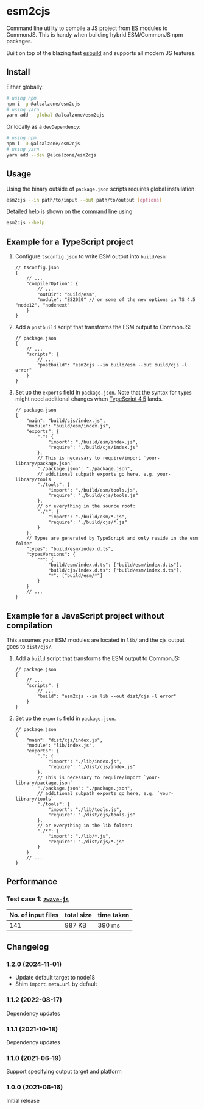 # esm2cjs

Command line utility to compile a JS project from ES modules to CommonJS. This is handy when building hybrid ESM/CommonJS npm packages.

Built on top of the blazing fast [esbuild](https://github.com/evanw/esbuild) and supports all modern JS features.

## Install

Either globally:
```bash
# using npm
npm i -g @alcalzone/esm2cjs
# using yarn
yarn add --global @alcalzone/esm2cjs
```

Or locally as a `devDependency`:
```bash
# using npm
npm i -D @alcalzone/esm2cjs
# using yarn
yarn add --dev @alcalzone/esm2cjs
```

## Usage
Using the binary outside of `package.json` scripts requires global installation.
```bash
esm2cjs --in path/to/input --out path/to/output [options]
```

Detailed help is shown on the command line using

```bash
esm2cjs --help
```

## Example for a TypeScript project

1. Configure `tsconfig.json` to write ESM output into `build/esm`:

    ```jsonc
    // tsconfig.json
    {
    	// ...
    	"compilerOption": {
    		// ...
    		"outDir": "build/esm",
    		"module": "ES2020" // or some of the new options in TS 4.5 "node12", "nodenext"
    	}
    }
    ```

1. Add a `postbuild` script that transforms the ESM output to CommonJS:

    ```jsonc
    // package.json
    {
    	// ...
    	"scripts": {
    		// ...
    		"postbuild": "esm2cjs --in build/esm --out build/cjs -l error"
    	}
    }
    ```

1. Set up the `exports` field in `package.json`. Note that the syntax for `types` might need additional changes when [TypeScript 4.5](https://devblogs.microsoft.com/typescript/announcing-typescript-4-5-beta/#packagejson-exports-imports-and-self-referencing) lands.
    ```jsonc
    // package.json
    {
    	"main": "build/cjs/index.js",
    	"module": "build/esm/index.js",
    	"exports": {
    		".": {
    			"import": "./build/esm/index.js",
    			"require": "./build/cjs/index.js"
    		},
    		// This is necessary to require/import `your-library/package.json`
    		"./package.json": "./package.json",
    		// additional subpath exports go here, e.g. your-library/tools
    		"./tools": {
    			"import": "./build/esm/tools.js",
    			"require": "./build/cjs/tools.js"
    		},
    		// or everything in the source root:
    		"./*": {
    			"import": "./build/esm/*.js",
    			"require": "./build/cjs/*.js"
    		}
    	},
    	// Types are generated by TypeScript and only reside in the esm folder
    	"types": "build/esm/index.d.ts",
    	"typesVersions": {
    		"*": {
    			"build/esm/index.d.ts": ["build/esm/index.d.ts"],
    			"build/cjs/index.d.ts": ["build/esm/index.d.ts"],
    			"*": ["build/esm/*"]
    		}
    	}
    	// ...
    }
    ```

## Example for a JavaScript project without compilation

This assumes your ESM modules are located in `lib/` and the cjs output goes to `dist/cjs/`.

1. Add a `build` script that transforms the ESM output to CommonJS:

    ```jsonc
    // package.json
    {
    	// ...
    	"scripts": {
    		// ...
    		"build": "esm2cjs --in lib --out dist/cjs -l error"
    	}
    }
    ```

1. Set up the `exports` field in `package.json`.
    ```jsonc
    // package.json
    {
    	"main": "dist/cjs/index.js",
    	"module": "lib/index.js",
    	"exports": {
    		".": {
    			"import": "./lib/index.js",
    			"require": "./dist/cjs/index.js"
    		},
    		// This is necessary to require/import `your-library/package.json`
    		"./package.json": "./package.json",
    		// additional subpath exports go here, e.g. `your-library/tools`
    		"./tools": {
    			"import": "./lib/tools.js",
    			"require": "./dist/cjs/tools.js"
    		},
    		// or everything in the lib folder:
    		"./*": {
    			"import": "./lib/*.js",
    			"require": "./dist/cjs/*.js"
    		}
    	}
    	// ...
    }
    ```

## Performance

### Test case 1: [`zwave-js`](https://github.com/zwave-js/node-zwave-js)

| No. of input files | total size | time taken |
| ------------------ | ---------- | ---------- |
| 141                | 987 KB     | 390 ms     |

## Changelog

<!--
  Placeholder for the next version:
  ### **WORK IN PROGRESS**
-->
### 1.2.0 (2024-11-01)
* Update default target to node18
* Shim `import.meta.url` by default

### 1.1.2 (2022-08-17)
Dependency updates

### 1.1.1 (2021-10-18)
Dependency updates

### 1.1.0 (2021-06-19)
Support specifying output target and platform

### 1.0.0 (2021-06-16)

Initial release
